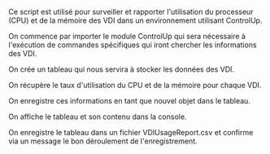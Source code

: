 Ce script est utilisé pour surveiller et rapporter l'utilisation du processeur (CPU) et de la mémoire des VDI dans un environnement utilisant ControlUp.

On commence par importer le module ControlUp qui sera nécessaire à l'exécution de commandes spécifiques qui iront chercher les informations des VDI.

On crée un tableau qui nous servira à stocker les données des VDI.

On récupère le taux d'utilisation du CPU et de la mémoire pour chaque VDI.

On enregistre ces informations en tant que nouvel objet dans le tableau.

On affiche le tableau et son contenu dans la console.

On enregistre le tableau dans un fichier VDIUsageReport.csv et confirme via un message le bon déroulement de l'enregistrement.
